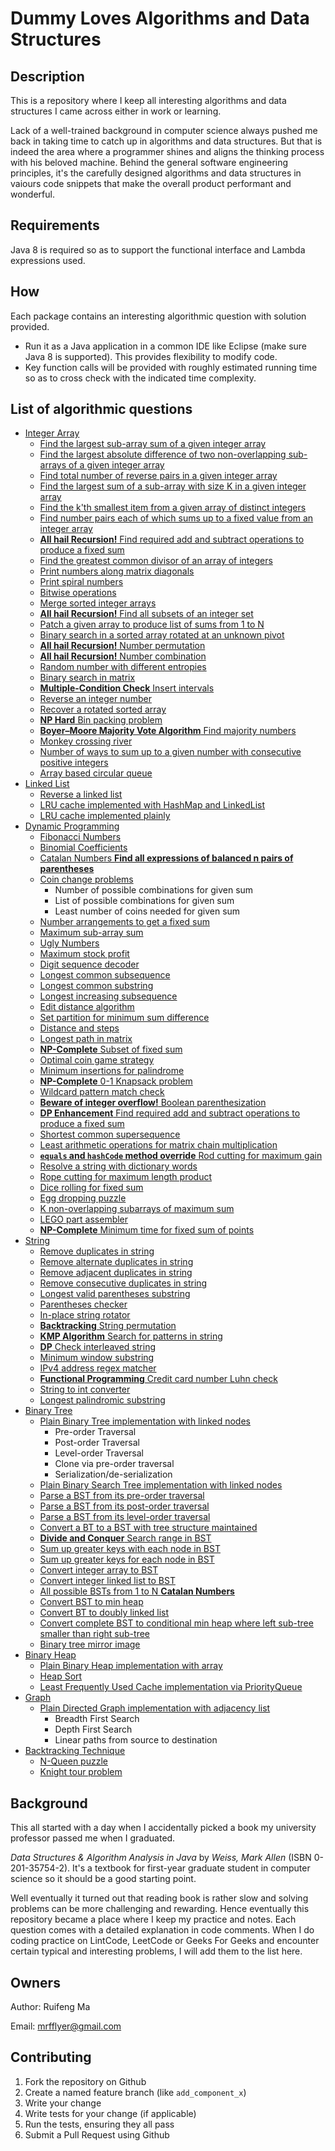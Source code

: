 # Dummy Loves Algorithms and Data Structures

## Description

This is a repository where I keep all interesting algorithms and data structures I came across either in work or learning. 

Lack of a well-trained background in computer science always pushed me back in taking time to catch up in algorithms and data structures. But that is indeed
the area where a programmer shines and aligns the thinking process with his beloved machine. Behind the general software engineering principles, it's the carefully designed algorithms and data structures in vaiours code snippets that make the overall product performant and wonderful. 

## Requirements

Java 8 is required so as to support the functional interface and Lambda expressions used. 

## How

Each package contains an interesting algorithmic question with solution provided. 

* Run it as a Java application in a common IDE like Eclipse (make sure Java 8 is supported). This provides flexibility to modify code. 
* Key function calls will be provided with roughly estimated running time so as to cross check with the indicated time complexity.

## List of algorithmic questions
* [Integer Array](./src/main/java/integerArray)
	* [Find the largest sub-array sum of a given integer array](./src/main/java/integerArray/maxSubsequenceSum/MaxSubseqSum.java)
	* [Find the largest absolute difference of two non-overlapping sub-arrays of a given integer array](./src/main/java/integerArray/maxSubsequenceDiff/MaxSubseqDiff.java)
	* [Find total number of reverse pairs in a given integer array](./src/main/java/integerArray/numOfReversePairs/NumOfReversePairs.java)
	* [Find the largest sum of a sub-array with size K in a given integer array](./src/main/java/integerArray/maxSubarraySumOfSizeK/MaxSubArraySumOfSizeK.java)
	* [Find the k'th smallest item from a given array of distinct integers](./src/main/java/integerArray/kthSmallestElementInArray/kthSmallestElementInArray.java)
	* [Find number pairs each of which sums up to a fixed value from an integer array](./src/main/java/integerArray/NumberPairOfFixedSum.java)
	* [**All hail Recursion!** Find required add and subtract operations to produce a fixed sum](./src/main/java/dynamicProgramming/MathOpsForFixedSum.java)
	* [Find the greatest common divisor of an array of integers](./src/main/java/integerArray/GCDOfIntegerArray.java)
	* [Print numbers along matrix diagonals](./src/main/java/integerArray/DiagonalNumberMatrix.java)
	* [Print spiral numbers](./src/main/java/integerArray/SpiralNumber.java)
	* [Bitwise operations](./src/main/java/integerArray/BitOperators.java)
	* [Merge sorted integer arrays](./src/main/java/integerArray/SortedArrayMerger.java)
	* [**All hail Recursion!** Find all subsets of an integer set](./src/main/java/integerArray/SubsetSeeker.java)
	* [Patch a given array to produce list of sums from 1 to N](./src/main/java/integerArray/IntegerArrayPatcher.java)
	* [Binary search in a sorted array rotated at an unknown pivot](./src/main/java/integerArray/BinarySearchInRotatedSortedArray.java)
	* [**All hail Recursion!** Number permutation](./src/main/java/integerArray/NumberPermutation.java)
	* [**All hail Recursion!** Number combination](./src/main/java/integerArray/NumberCombination.java)
	* [Random number with different entropies](./src/main/java/integerArray/RandNumberGenerator.java)
	* [Binary search in matrix](./src/main/java/integerArray/BinarySearchInMatrix.java)
	* [**Multiple-Condition Check** Insert intervals](./src/main/java/integerArray/Intervals.java)
	* [Reverse an integer number](./src/main/java/integerArray/ReverseInteger.java)
	* [Recover a rotated sorted array](./src/main/java/integerArray/RecoverRotatedSortedArray.java)
	* [**NP Hard** Bin packing problem](./src/main/java/integerArray/BinPacker.java)
	* [**Boyer–Moore Majority Vote Algorithm** Find majority numbers](./src/main/java/integerArray/MajorityNumber.java)
	* [Monkey crossing river](./src/main/java/integerArray/MonkeyAndRiver.java)
	* [Number of ways to sum up to a given number with consecutive positive integers](./src/main/java/integerArray/SumOfConsecutiveInt.java)
	* [Array based circular queue](./src/main/java/integerArray/CircularArrayQueue.java)
* [Linked List](./src/main/java/linkedList)
    * [Reverse a linked list](./src/main/java/linkedList/ReverseLinkedList.java)
    * [LRU cache implemented with HashMap and LinkedList](./src/main/java/linkedList/LRUCache.java)
    * [LRU cache implemented plainly](./src/main/java/linkedList/LRUCachePlain.java)
* [Dynamic Programming](./src/main/java/dynamicProgramming)
  * [Fibonacci Numbers](./src/main/java/dynamicProgramming/FibNumbers.java)
  * [Binomial Coefficients](./src/main/java/dynamicProgramming/BinomialCoefficients.java)
  * [Catalan Numbers **Find all expressions of balanced n pairs of parentheses**](./src/main/java/dynamicProgramming/CatalanNumbers.java)
  * [Coin change problems](./src/main/java/dynamicProgramming/CoinKeeper.java)
    * Number of possible combinations for given sum
    * List of possible combinations for given sum
    * Least number of coins needed for given sum
  * [Number arrangements to get a fixed sum](./src/main/java/dynamicProgramming/NumberOrganizer.java)
  * [Maximum sub-array sum](./src/main/java/integerArray/maxSubsequenceSum/MaxSubseqSum.java)
  * [Ugly Numbers](./src/main/java/dynamicProgramming/UglyNumbers.java)
  * [Maximum stock profit](./src/main/java/dynamicProgramming/StockProfit.java)
  * [Digit sequence decoder](./src/main/java/dynamicProgramming/DigitSequenceDecoder.java)
  * [Longest common subsequence](./src/main/java/dynamicProgramming/LongestCommonSubsequence.java)
  * [Longest common substring](./src/main/java/dynamicProgramming/LongestCommonSubstring.java)
  * [Longest increasing subsequence](./src/main/java/dynamicProgramming/LongestIncreasingSubsequence.java)
  * [Edit distance algorithm](./src/main/java/dynamicProgramming/MinStringEdits.java)
  * [Set partition for minimum sum difference](./src/main/java/dynamicProgramming/MinimumSetPartition.java)
  * [Distance and steps](./src/main/java/dynamicProgramming/DistanceTraveller.java)
  * [Longest path in matrix](./src/main/java/dynamicProgramming/LongestPathInMatrix.java)
  * [**NP-Complete** Subset of fixed sum](./src/main/java/dynamicProgramming/SubsetOfFixedSum.java)
  * [Optimal coin game strategy](./src/main/java/dynamicProgramming/CoinGameStrategy.java)
  * [Minimum insertions for palindrome](./src/main/java/dynamicProgramming/MinimumPalindromeInsertion.java)
  * [**NP-Complete** 0-1 Knapsack problem](./src/main/java/dynamicProgramming/KnapsackPacker.java)
  * [Wildcard pattern match check](./src/main/java/dynamicProgramming/WildcardMatching.java)
  * [**Beware of integer overflow!** Boolean parenthesization](./src/main/java/dynamicProgramming/BooleanParenthesization.java)
  * [**DP Enhancement** Find required add and subtract operations to produce a fixed sum](./src/main/java/dynamicProgramming/MathOpsForFixedSum.java)
  * [Shortest common supersequence](./src/main/java/dynamicProgramming/ShortestCommonSupersequence.java)
  * [Least arithmetic operations for matrix chain multiplication](./src/main/java/dynamicProgramming/MatrixChainMultiplication.java)
  * [**`equals` and `hashCode` method override** Rod cutting for maximum gain](./src/main/java/dynamicProgramming/RodCutter.java)
  * [Resolve a string with dictionary words](./src/main/java/dynamicProgramming/StringResolver.java)
  * [Rope cutting for maximum length product](./src/main/java/dynamicProgramming/RopeCutter.java)
  * [Dice rolling for fixed sum](./src/main/java/dynamicProgramming/DiceRoller.java)
  * [Egg dropping puzzle](./src/main/java/dynamicProgramming/EggDropper.java)
  * [K non-overlapping subarrays of maximum sum](./src/main/java/dynamicProgramming/MaxKSubArraySum.java)
  * [LEGO part assembler](./src/main/java/dynamicProgramming/LegoAssembler.java)
  * [**NP-Complete** Minimum time for fixed sum of points](./src/main/java/dynamicProgramming/MinTimeForFixedPoints.java)
* [String](./src/main/java/string)
  * [Remove duplicates in string](./src/main/java/string/removeDuplicates/DuplicatesRemover.java)
  * [Remove alternate duplicates in string](./src/main/java/string/removeDuplicates/AlternateDuplicatesRemover.java)
  * [Remove adjacent duplicates in string](./src/main/java/string/removeDuplicates/AdjacentDuplicatesRemover.java)
  * [Remove consecutive duplicates in string](./src/main/java/string/removeDuplicates/ConsecutiveDuplicatesRemover.java)
  * [Longest valid parentheses substring](./src/main/java/string/LongestValidParentheses.java)
  * [Parentheses checker](./src/main/java/string/ParenthesisChecker.java)
  * [In-place string rotator](./src/main/java/string/StringRotator.java)
  * [**Backtracking** String permutation](./src/main/java/string/StringPermutation.java)
  * [**KMP Algorithm** Search for patterns in string](./src/main/java/string/StringPatternSearch.java)
  * [**DP** Check interleaved string](./src/main/java/string/InterleavedString.java)
  * [Minimum window substring](./src/main/java/string/MinimumWindowSubstring.java)
  * [IPv4 address regex matcher](./src/main/java/string/IPv4AddressMatcher.java)
  * [**Functional Programming** Credit card number Luhn check](./src/main/java/string/CreditCardNumberValidator.java)
  * [String to int converter](./src/main/java/string/StringToIntConverter.java)
  * [Longest palindromic substring](./src/main/java/string/LongestPalindromicSubstring.java)
* [Binary Tree](./src/main/java/binaryTree)
  * [Plain Binary Tree implementation with linked nodes](./src/main/java/binaryTree/entities/BinaryTree.java)
    * Pre-order Traversal
    * Post-order Traversal
    * Level-order Traversal
    * Clone via pre-order traversal
    * Serialization/de-serialization
  * [Plain Binary Search Tree implementation with linked nodes](./src/main/java/binaryTree/entities/BinarySearchTree.java)
  * [Parse a BST from its pre-order traversal](./src/main/java/binaryTree/BSTParserFromPreorderTraversal.java)
  * [Parse a BST from its post-order traversal](./src/main/java/binaryTree/BSTParserFromPostorderTraversal.java)
  * [Parse a BST from its level-order traversal](./src/main/java/binaryTree/BSTParserFromLevelOrderTraversal.java)
  * [Convert a BT to a BST with tree structure maintained](./src/main/java/binaryTree/BTtoBSTConverter.java)
  * [**Divide and Conquer** Search range in BST](./src/main/java/binaryTree/SearchRangeInBST.java)
  * [Sum up greater keys with each node in BST](./src/main/java/binaryTree/SumWithGreaterKeysInBST.java)
  * [Sum up greater keys for each node in BST](./src/main/java/binaryTree/BSTtoGreaterSumTreeConverter.java)
  * [Convert integer array to BST](./src/main/java/binaryTree/ArrayToBSTConverter.java)
  * [Convert integer linked list to BST](./src/main/java/binaryTree/LinkedListToBSTConverter.java)
  * [All possible BSTs from 1 to N **Catalan Numbers**](./src/main/java/binaryTree/AllPossibleBSTsFromOneToN.java)
  * [Convert BST to min heap](./src/main/java/binaryTree/BSTtoMinHeapConverter.java)
  * [Convert BT to doubly linked list](./src/main/java/binaryTree/BTtoDoublyLinkedListConverter.java)
  * [Convert complete BST to conditional min heap where left sub-tree smaller than right sub-tree](./src/main/java/binaryTree/BSTtoConditionalMinHeapConverter.java)
  * [Binary tree mirror image](./src/main/java/binaryTree/MirrorBinaryTree.java)
* [Binary Heap](./src/main/java/binaryHeap)
  * [Plain Binary Heap implementation with array](./src/main/java/binaryHeap/MinHeap.java)
  * [Heap Sort](./src/main/java/binaryHeap/HeapSort.java)
  * [Least Frequently Used Cache implementation via PriorityQueue](./src/main/java/binaryHeap/LFUCache.java)
* [Graph](./src/main/java/graph)
  * [Plain Directed Graph implementation with adjacency list](./src/main/java/graph/GraphAdjacencyList.java)
    * Breadth First Search
    * Depth First Search
    * Linear paths from source to destination
* [Backtracking Technique](./src/main/java/backtracking)
  * [N-Queen puzzle](./src/main/java/backtracking/NQueenPuzzle.java)
  * [Knight tour problem](./src/main/java/backtracking/KnightTour.java)

## Background

This all started with a day when I accidentally picked a book my university professor passed me when I graduated. 

*Data Structures & Algorithm Analysis in Java* by *Weiss, Mark Allen* (ISBN 0-201-35754-2). It's a textbook for first-year graduate student in computer 
science so it should be a good starting point.

Well eventually it turned out that reading book is rather slow and solving problems can be more challenging and rewarding. Hence eventually this repository became a place where I keep my practice and notes. Each question comes with a detailed explanation in code comments. When I do coding practice on LintCode, LeetCode or Geeks For Geeks and encounter certain typical and interesting problems, I will add them to the list here.   

## Owners
Author: Ruifeng Ma

Email: mrfflyer@gmail.com

## Contributing

1. Fork the repository on Github
2. Create a named feature branch (like `add_component_x`)
3. Write your change
4. Write tests for your change (if applicable)
5. Run the tests, ensuring they all pass
6. Submit a Pull Request using Github


